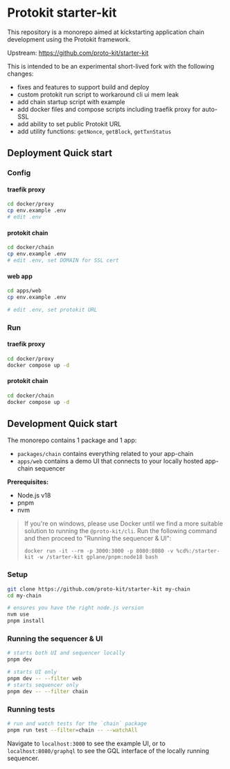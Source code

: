 # Protokit starter-kit

This repository is a monorepo aimed at kickstarting application chain development using the Protokit framework.

Upstream: https://github.com/proto-kit/starter-kit

This is intended to be an experimental short-lived fork with the following changes:

- fixes and features to support build and deploy
- custom protokit run script to workaround cli ui mem leak
- add chain startup script with example
- add docker files and compose scripts including traefik proxy for auto-SSL
- add ability to set public Protokit URL
- add utility functions: `getNonce`, `getBlock`, `getTxnStatus`

## Deployment Quick start

### Config

#### traefik proxy

```sh
cd docker/proxy
cp env.example .env
# edit .env
```

#### protokit chain

```sh
cd docker/chain
cp env.example .env
# edit .env, set DOMAIN for SSL cert
```

#### web app

```sh
cd apps/web
cp env.example .env

# edit .env, set protokit URL
```

### Run

#### traefik proxy

```sh
cd docker/proxy
docker compose up -d
```

#### protokit chain

```sh
cd docker/chain
docker compose up -d
```

## Development Quick start

The monorepo contains 1 package and 1 app:

- `packages/chain` contains everything related to your app-chain
- `apps/web` contains a demo UI that connects to your locally hosted app-chain sequencer

**Prerequisites:**

- Node.js v18
- pnpm
- nvm

> If you're on windows, please use Docker until we find a more suitable solution to running the `@proto-kit/cli`.
> Run the following command and then proceed to "Running the sequencer & UI":
>
> `docker run -it --rm -p 3000:3000 -p 8080:8080 -v %cd%:/starter-kit -w /starter-kit gplane/pnpm:node18 bash`

### Setup

```zsh
git clone https://github.com/proto-kit/starter-kit my-chain
cd my-chain

# ensures you have the right node.js version
nvm use
pnpm install
```

### Running the sequencer & UI

```zsh
# starts both UI and sequencer locally
pnpm dev

# starts UI only
pnpm dev -- --filter web
# starts sequencer only
pnpm dev -- --filter chain
```

### Running tests

```zsh
# run and watch tests for the `chain` package
pnpm run test --filter=chain -- --watchAll
```

Navigate to `localhost:3000` to see the example UI, or to `localhost:8080/graphql` to see the GQL interface of the locally running sequencer.
